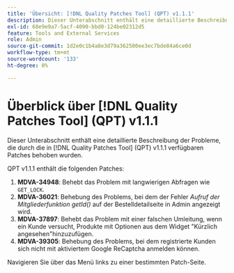 ```yaml
---
title: 'Übersicht: [!DNL Quality Patches Tool] (QPT) v1.1.1'
description: Dieser Unterabschnitt enthält eine detaillierte Beschreibung der Probleme, die durch die in [!DNL Quality Patches Tool]  (QPT) v1.1.1 verfügbaren Patches behoben wurden.
exl-id: 68e9e9a7-5acf-4090-bbd0-124be02312d5
feature: Tools and External Services
role: Admin
source-git-commit: 1d2e0c1b4a8e3d79a362500ee3ec7bde84a6ce0d
workflow-type: tm+mt
source-wordcount: '133'
ht-degree: 0%

---
```


# Überblick über [!DNL Quality Patches Tool] (QPT) v1.1.1

Dieser Unterabschnitt enthält eine detaillierte Beschreibung der Probleme, die durch die in [!DNL Quality Patches Tool] (QPT) v1.1.1 verfügbaren Patches behoben wurden.

QPT v1.1.1 enthält die folgenden Patches:

1. **MDVA-34948**: Behebt das Problem mit langwierigen Abfragen wie `GET_LOCK`.
1. **MDVA-36021**: Behebung des Problems, bei dem der Fehler *Aufruf der Mitgliederfunktion getId()* auf der Bestelldetailseite in Admin angezeigt wird.
1. **MDVA-37897**: Behebt das Problem mit einer falschen Umleitung, wenn ein Kunde versucht, Produkte mit Optionen aus dem Widget &quot;Kürzlich angesehen&quot;hinzuzufügen.
1. **MDVA-39305**: Behebung des Problems, bei dem registrierte Kunden sich nicht mit aktiviertem Google ReCaptcha anmelden können.

Navigieren Sie über das Menü links zu einer bestimmten Patch-Seite.

